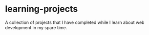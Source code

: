 # learning-projects

A collection of projects that I have completed while I learn about web development in my spare time.
